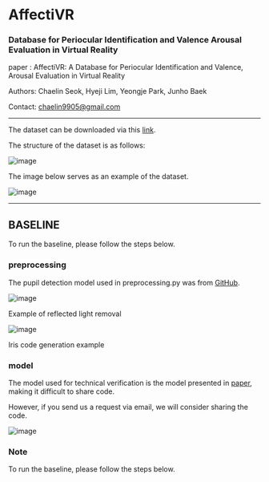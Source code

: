 # AffectiVR 
### Database for Periocular Identification and Valence Arousal Evaluation in Virtual Reality

paper : AffectiVR: A Database for Periocular Identification and Valence, Arousal Evaluation in Virtual Reality

Authors: Chaelin Seok, Hyeji Lim, Yeongje Park, Junho Baek

Contact: chaelin9905@gmail.com

*****

The dataset can be downloaded via this [link]().

The structure of the dataset is as follows:

![image](https://github.com/schaelin/AffectiVR/assets/63329440/0f34d987-960c-4f20-9198-78ecf3c38ec4)



The image below serves as an example of the dataset.

![image](https://github.com/schaelin/AffectiVR-Database-for-Periocular-Identification-and-Valence-Arousal-Evaluation-in-Virtual-Reality/assets/63329440/88aa3f66-8427-4f98-b613-99d2f1070c0a)

*****

## BASELINE
To run the baseline, please follow the steps below.

### preprocessing
The pupil detection model used in preprocessing.py was from [GitHub](https://github.com/isohrab/Pupil-locator).

![image](https://github.com/schaelin/AffectiVR/assets/63329440/bd2649e2-a2e2-4386-be8a-12ffeed14706)

Example of reflected light removal

![image](https://github.com/schaelin/AffectiVR/assets/63329440/412b612c-df99-40e7-a691-4deb7b5ead58)

Iris code generation example

### model 
The model used for technical verification is the model presented in [paper](https://ieeexplore.ieee.org/abstract/document/9179802/), making it difficult to share code. 

However, if you send us a request via email, we will consider sharing the code.

![image](https://github.com/schaelin/AffectiVR/assets/63329440/6236a5b8-6b86-446b-90cd-b4647a304995)


### Note
To run the baseline, please follow the steps below.

